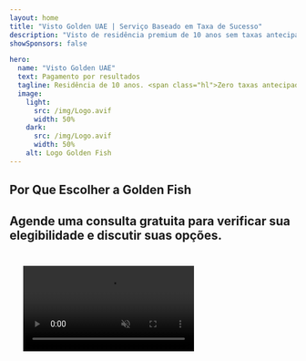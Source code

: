 ```yaml
---
layout: home
title: "Visto Golden UAE | Serviço Baseado em Taxa de Sucesso"
description: "Visto de residência premium de 10 anos sem taxas antecipadas - pague apenas após aprovação. Gestão completa da aplicação com 98% de taxa de sucesso. Serviço de renovação gratuito, apenas taxas governamentais."
showSponsors: false

hero:
  name: "Visto Golden UAE"
  text: Pagamento por resultados
  tagline: Residência de 10 anos. <span class="hl">Zero taxas antecipadas</span> - pague apenas após aprovação. 98% de taxa de sucesso.
  image:
    light:
      src: /img/Logo.avif
      width: 50%
    dark:
      src: /img/Logo.avif
      width: 50%
    alt: Logo Golden Fish
---
```


<FeatureCards :features="[
  {
    title: 'Benefícios do Visto Golden UAE',
    items: [
      'Validade de 10 anos com opção de renovação mantendo as condições qualificativas',
      '**Sem necessidade de entrar nos UAE a cada 6 meses**',
      'Permitida propriedade empresarial 100%',
      'Patrocínio de membros da família e funcionários domésticos ilimitados',
      'Patrocínio de filhos até 25 anos',
      'Patrocínio de pais incluído',
      'Não é necessário patrocinador ou empregador'
    ],
    linkText: 'Saiba mais',
    link: '../../company-registration/golden-visa#key-benefits-of-the-uae-golden-visa',
    icon: {
      light: '/img/iStock-1785818081.avif',
      dark: '/img/iStock-1203821481.avif',
      alt: 'Serviços de Visto',
      width: '100%'
    }
  },
  {
    title: 'Como Obter o Visto Golden UAE',
    items: [
      'Investimento de AED 2M em propriedades nos UAE',
      'Depósito de AED 2M em fundos de investimento nos UAE',
      'Negócio com capital de AED 2M',
      'Contribuição anual FTA de AED 250K',
      'Profissionais Qualificados',
      'Talentos Excepcionais'
    ],
    linkText: 'Saiba mais',
    link: '../../company-registration/golden-visa#uae-golden-visa-eligibility-and-requirements',
    icon: {
      light: '/img/iStock-1333000394.avif',
      dark: '/img/iStock-584576538.avif',
      alt: 'Serviços de Visto',
      width: '10%'
    }
  },
  {
    title: 'Processo do Visto Golden',
    bullet: '✓',
    items: [
      'Avaliação inicial de elegibilidade',
      'Preparação e verificação de documentos',
      'Exame médico e biometria',
      'Envio e Processamento da Solicitação',
      'Emissão do Emirates ID e visto',
      'Patrocínio de visto familiar (opcional)'
    ],
    linkText: 'Saiba mais',
    link: '../../company-registration/golden-visa#uae-golden-visa-application-process',
    icon: {
      light: '/img/ILONMASKID.webp',
      dark: '/img/ILONMASKID.webp',
      alt: 'Serviços de Visto',
      width: '100%'
    }
  }
]" />

## Por Que Escolher a Golden Fish

<BenefitsList :features="[
  {
    icon: '💰',
    title: 'Taxas Baseadas em Sucesso',
    text: '**Nenhum pagamento até seu Golden Visa ser aprovado.** Transparência total sem custos ocultos.'
  },
  {
    icon: '📈',
    title: 'Taxa de Sucesso Comprovada',
    text: '98% de taxa de aprovação com centenas de Golden Visas emitidos através do nosso processamento premium.'
  },
  {
    icon: '📋',
    title: 'Gestão Completa',
    text: 'Gerenciamento completo desde a documentação até a emissão do visto, cuidando de todos os detalhes.'
  },
  {
    icon: '👨‍💼',
    title: 'Expertise Local nos EAU',
    text: 'Especialistas dedicados em Dubai fornecem orientação especializada em cada etapa do processo.'
  },
  {
    icon: '🔍',
    title: 'Processamento Premium',
    text: 'Comunicação direta com as autoridades e canais acelerados para aprovações mais rápidas.'
  },
  {
    icon: '🔄',
    title: 'Suporte para Renovação',
    text: 'Assistência gratuita na renovação do visto com **taxa zero de agência** - apenas taxas governamentais.'
  }
]" />

## Agende uma consulta gratuita para verificar sua elegibilidade e discutir suas opções.

<video  autoplay muted playsinline style="padding: 24px" >
  <source src="/img/iStock-2185912341.mp4" type="video/mp4">
</video>

<ContactFormModalNav buttonText="Obter uma consulta gratuita" formStyle="display: block; margin: 1rem auto;"/>

<!-- <ImageGrid :images="[
  { src: '/img/ILONMASKID.webp', href: './immigration.md', alt: 'Imigração para os EAU' },
  { src: '/img/ILONMASKID.webp', href: './immigration.md', alt: 'Imigração para os EAU' },
]"/> -->